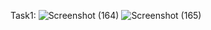 Task1:
![Screenshot (164)](https://github.com/user-attachments/assets/6fc60119-f9d0-4e38-963b-e593fdd10972)
![Screenshot (165)](https://github.com/user-attachments/assets/4edb814c-f0ed-4a58-9a60-19ad540094aa)

